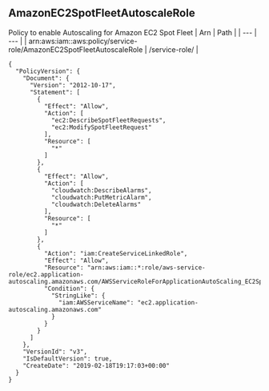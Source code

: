 
## AmazonEC2SpotFleetAutoscaleRole
Policy to enable Autoscaling for Amazon EC2 Spot Fleet
| Arn | Path |
| --- | --- |
| arn:aws:iam::aws:policy/service-role/AmazonEC2SpotFleetAutoscaleRole | /service-role/ |
```
{
  "PolicyVersion": {
    "Document": {
      "Version": "2012-10-17",
      "Statement": [
        {
          "Effect": "Allow",
          "Action": [
            "ec2:DescribeSpotFleetRequests",
            "ec2:ModifySpotFleetRequest"
          ],
          "Resource": [
            "*"
          ]
        },
        {
          "Effect": "Allow",
          "Action": [
            "cloudwatch:DescribeAlarms",
            "cloudwatch:PutMetricAlarm",
            "cloudwatch:DeleteAlarms"
          ],
          "Resource": [
            "*"
          ]
        },
        {
          "Action": "iam:CreateServiceLinkedRole",
          "Effect": "Allow",
          "Resource": "arn:aws:iam::*:role/aws-service-role/ec2.application-autoscaling.amazonaws.com/AWSServiceRoleForApplicationAutoScaling_EC2SpotFleetRequest",
          "Condition": {
            "StringLike": {
              "iam:AWSServiceName": "ec2.application-autoscaling.amazonaws.com"
            }
          }
        }
      ]
    },
    "VersionId": "v3",
    "IsDefaultVersion": true,
    "CreateDate": "2019-02-18T19:17:03+00:00"
  }
}
```

